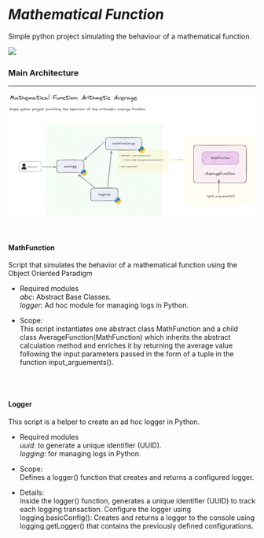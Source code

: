 # _Mathematical Function_


Simple python project simulating the behaviour of a mathematical function.

  </a>
  <a href="https://www.python.org/downloads/release/python-311">
    <img src="https://img.shields.io/badge/python-3.11-green.svg" lazyload />
  </a>

###

### Main Architecture
__________________________________________________________________

<p align="center">
  <img src="doc\img\MATHEMATICAL_FUNCTION_CODE_FLOW.png" />
</p>
<br>


#### MathFunction

Script that simulates the behavior of a mathematical function using the Object Oriented Paradigm

<p>

- Required modules 
    <br>
    _abc_: Abstract Base Classes.
    <br>
    _logger_: Ad hoc module for managing logs in Python.

</p>

- Scope:
    <br>
    This script instantiates one abstract class MathFunction and a child class AverageFunction(MathFunction) which inherits the abstract calculation method and enriches it by returning the average value following the input parameters passed in the form of a tuple in the function input_arguements().

<br>
<br>

#### Logger

This script is a helper to create an ad hoc logger in Python.
<p>

- Required modules 
    <br>
    _uuid_: to generate a unique identifier (UUID).
    <br>
    _logging_: for managing logs in Python.

</p>

- Scope:
    <br>
    Defines a logger() function that creates and returns a configured logger.

<p>

- Details:
    <br>
    Inside the logger() function,
    generates a unique identifier (UUID) to track each logging transaction.
    Configure the logger using logging.basicConfig():
    Creates and returns a logger to the console using logging.getLogger() that contains the previously defined configurations.
    </p>



